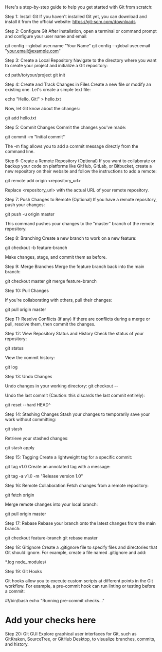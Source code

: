 Here's a step-by-step guide to help you get started with Git from scratch:

Step 1: Install Git
If you haven't installed Git yet, 
you can download and install it from the official website: https://git-scm.com/downloads

Step 2: Configure Git
After installation, open a terminal or command prompt and configure your user name and email:

git config --global user.name "Your Name"
git config --global user.email "your.email@example.com"

Step 3: Create a Local Repository
Navigate to the directory where you want to create your project and initialize a Git repository:

cd path/to/your/project
git init

Step 4: Create and Track Changes in Files
Create a new file or modify an existing one. Let's create a simple text file:

echo "Hello, Git!" > hello.txt

Now, let Git know about the changes:

git add hello.txt

Step 5: Commit Changes
Commit the changes you've made:

git commit -m "Initial commit"

The -m flag allows you to add a commit message directly from the command line.

Step 6: Create a Remote Repository (Optional)
If you want to collaborate or backup your code on platforms like GitHub, GitLab, or Bitbucket, 
create a new repository on their website and follow the instructions to add a remote:

git remote add origin <repository_url>

Replace <repository_url> with the actual URL of your remote repository.

Step 7: Push Changes to Remote (Optional)
If you have a remote repository, push your changes:

git push -u origin master

This command pushes your changes to the "master" branch of the remote repository.

Step 8: Branching
Create a new branch to work on a new feature:

git checkout -b feature-branch

Make changes, stage, and commit them as before.

Step 9: Merge Branches
Merge the feature branch back into the main branch:

git checkout master
git merge feature-branch

Step 10: Pull Changes

If you're collaborating with others, pull their changes:

git pull origin master

Step 11: Resolve Conflicts (if any)
If there are conflicts during a merge or pull, resolve them, then commit the changes.

Step 12: View Repository Status and History
Check the status of your repository:

git status

View the commit history:

git log

Step 13: Undo Changes

Undo changes in your working directory:
git checkout -- <file>

Undo the last commit (Caution: this discards the last commit entirely):

git reset --hard HEAD^

Step 14: Stashing Changes
Stash your changes to temporarily save your work without committing:

git stash

Retrieve your stashed changes:

git stash apply

Step 15: Tagging
Create a lightweight tag for a specific commit:

git tag v1.0
Create an annotated tag with a message:

git tag -a v1.0 -m "Release version 1.0"

Step 16: Remote Collaboration
Fetch changes from a remote repository:

git fetch origin

Merge remote changes into your local branch:

git pull origin master

Step 17: Rebase
Rebase your branch onto the latest changes from the main branch:

git checkout feature-branch
git rebase master

Step 18: Gitignore
Create a .gitignore file to specify files and directories that Git should ignore. For example, create a file named .gitignore and add:

*.log
node_modules/

Step 19: Git Hooks

Git hooks allow you to execute custom scripts at different points in the Git workflow. For example, a pre-commit hook can run linting or testing before a commit:

#!/bin/bash
echo "Running pre-commit checks..."
# Add your checks here

Step 20: Git GUI
Explore graphical user interfaces for Git, such as GitKraken, SourceTree, or GitHub Desktop, to visualize branches, commits, and history.


